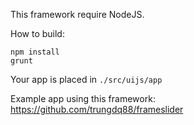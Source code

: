 This framework require NodeJS.

How to build:

    npm install
    grunt

Your app is placed in `./src/uijs/app`

Example app using this framework: https://github.com/trungdq88/frameslider
